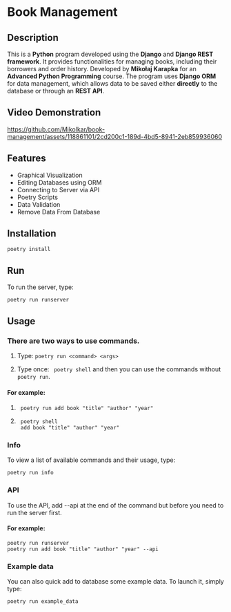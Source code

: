 # Book Management

## Description 
This is a **Python** program developed using the **Django** and **Django REST framework**. It provides functionalities for managing books, including their borrowers and order history. Developed by **Mikołaj Karapka** for an **Advanced Python Programming** course. The program uses **Django ORM** for data management, which allows data to be saved either **directly** to the database or through an **REST API**.

## Video Demonstration


https://github.com/Mikolkar/book-management/assets/118861101/2cd200c1-189d-4bd5-8941-2eb859936060


## Features
- Graphical Visualization
- Editing Databases using ORM
- Connecting to Server via API
- Poetry Scripts
- Data Validation
- Remove Data From Database

## Installation

```
poetry install
```

## Run
To run the server, type:

```shell
poetry run runserver
```

## Usage
### There are two ways to use commands.
1.  Type: ```poetry run <command> <args>```
   
2.  Type once: ``` poetry shell```
    and then you can use the commands without ```poetry run```.

#### For example: 
1. ```shell
    poetry run add book "title" "author" "year"
    ```
    
2. ```shell
    poetry shell
    add book "title" "author" "year"
    ```
### Info
To view a list of available commands and their usage, type:
```shell
poetry run info
```
### API
To use the API, add --api at the end of the command 
but before you need to run the server first.
    
#### For example:
```shell
poetry run runserver
poetry run add book "title" "author" "year" --api
```

### Example data
You can also quick add to database some example data. To launch it, simply type:
```shell
poetry run example_data
```
